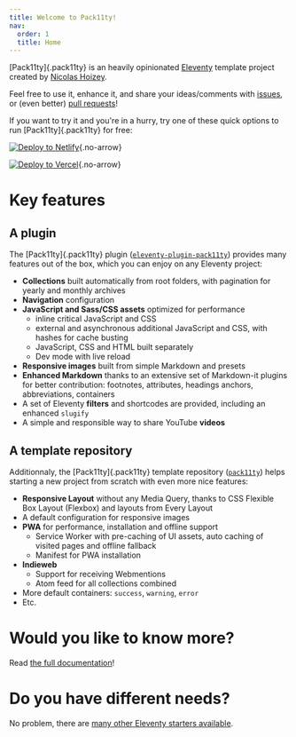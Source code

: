 ```yaml
---
title: Welcome to Pack11ty!
nav:
  order: 1
  title: Home
---
```


[Pack11ty]{.pack11ty} is an heavily opinionated [Eleventy](https://www.11ty.dev/) template project created by [Nicolas Hoizey](https://nicolas-hoizey.com/).

Feel free to use it, enhance it, and share your ideas/comments with [issues](https://github.com/nhoizey/pack11ty/issues/new/choose), or (even better) [pull requests](https://github.com/nhoizey/pack11ty/compare)!

If you want to try it and you're in a hurry, try one of these quick options to run [Pack11ty]{.pack11ty} for free:

[![Deploy to Netlify](https://www.netlify.com/img/deploy/button.svg)](https://app.netlify.com/start/deploy?repository=https://github.com/nhoizey/pack11ty&stack=cms){.no-arrow}

[![Deploy to Vercel](https://vercel.com/button)](https://vercel.com/new/clone?repository-url=https://github.com/nhoizey/pack11ty){.no-arrow}

# Key features

## A plugin

The [Pack11ty]{.pack11ty} plugin ([`eleventy-plugin-pack11ty`](https://github.com/nhoizey/eleventy-plugin-pack11ty)) provides many features out of the box, which you can enjoy on any Eleventy project:

- **Collections** built automatically from root folders, with pagination for yearly and monthly archives
- **Navigation** configuration
- **JavaScript and Sass/CSS assets** optimized for performance
  - inline critical JavaScript and CSS
  - external and asynchronous additional JavaScript and CSS, with hashes for cache busting
  - JavaScript, CSS and HTML built separately
  - Dev mode with live reload
- **Responsive images** built from simple Markdown and presets
- **Enhanced Markdown** thanks to an extensive set of Markdown-it plugins for better contribution: footnotes, attributes, headings anchors, abbreviations, containers
- A set of Eleventy **filters** and shortcodes are provided, including an enhanced `slugify`
- A simple and responsible way to share YouTube **videos**

## A template repository

Additionnaly, the [Pack11ty]{.pack11ty} template repository ([`pack11ty`](https://github.com/nhoizey/pack11ty)) helps starting a new project from scratch with even more nice features:

- **Responsive Layout** without any Media Query, thanks to CSS Flexible Box Layout (Flexbox) and layouts from Every Layout
- A default configuration for responsive images
- **PWA** for performance, installation and offline support
  - Service Worker with pre-caching of UI assets, auto caching of visited pages and offline fallback
  - Manifest for PWA installation
- **Indieweb**
  - Support for receiving Webmentions
  - Atom feed for all collections combined
- More default containers: `success`, `warning`, `error`
- Etc.

# Would you like to know more?

Read [the full documentation](/documentation/)!

# Do you have different needs?

No problem, there are [many other Eleventy starters available](https://www.11ty.dev/docs/starter/).

